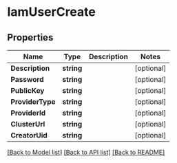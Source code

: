 # IamUserCreate

## Properties

Name | Type | Description | Notes
------------ | ------------- | ------------- | -------------
**Description** | **string** |  | [optional] 
**Password** | **string** |  | [optional] 
**PublicKey** | **string** |  | [optional] 
**ProviderType** | **string** |  | [optional] 
**ProviderId** | **string** |  | [optional] 
**ClusterUrl** | **string** |  | [optional] 
**CreatorUid** | **string** |  | [optional] 

[[Back to Model list]](../README.md#documentation-for-models) [[Back to API list]](../README.md#documentation-for-api-endpoints) [[Back to README]](../README.md)



